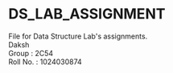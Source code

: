 # DS_LAB_ASSIGNMENT
File for Data Structure Lab's assignments.
<br>
Daksh
<br>
Group : 2C54
<br>
Roll No. : 1024030874
